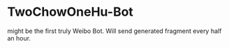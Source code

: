 # TwoChowOneHu-Bot
might be the first truly Weibo Bot. Will send generated fragment every half an hour.

